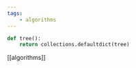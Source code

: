 ```yaml
---
tags: 
    - algorithms
---
```


```py
def tree():
    return collections.defaultdict(tree)
```


[[algorithms]]










